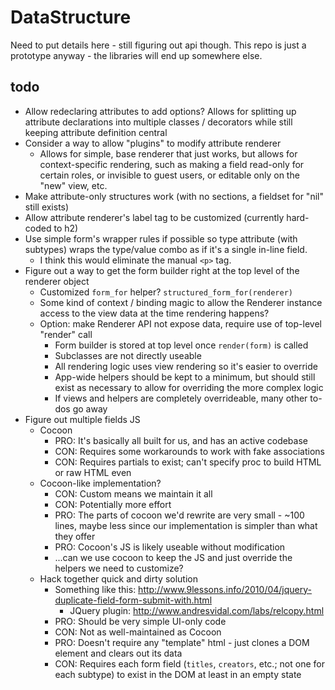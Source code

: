 DataStructure
====

Need to put details here - still figuring out api though.  This repo is
just a prototype anyway - the libraries will end up somewhere else.

todo
---

* Allow redeclaring attributes to add options?  Allows for splitting up attribute declarations
  into multiple classes / decorators while still keeping attribute definition central
* Consider a way to allow "plugins" to modify attribute renderer
  * Allows for simple, base renderer that just works, but allows for context-specific rendering,
    such as making a field read-only for certain roles, or invisible to guest users, or
    editable only on the "new" view, etc.
* Make attribute-only structures work (with no sections, a fieldset for "nil" still exists)
* Allow attribute renderer's label tag to be customized (currently hard-coded to h2)
* Use simple form's wrapper rules if possible so type attribute (with subtypes) wraps the
  type/value combo as if it's a single in-line field.
  * I think this would eliminate the manual `<p>` tag.
* Figure out a way to get the form builder right at the top level of the renderer object
  * Customized `form_for` helper?  `structured_form_for(renderer)`
  * Some kind of context / binding magic to allow the Renderer instance access to the view data
    at the time rendering happens?
  * Option: make Renderer API not expose data, require use of top-level "render" call
    * Form builder is stored at top level once `render(form)` is called
    * Subclasses are not directly useable
    * All rendering logic uses view rendering so it's easier to override
    * App-wide helpers should be kept to a minimum, but should still exist as necessary to
      allow for overriding the more complex logic
    * If views and helpers are completely overrideable, many other to-dos go away
* Figure out multiple fields JS
  * Cocoon
    * PRO: It's basically all built for us, and has an active codebase
    * CON: Requires some workarounds to work with fake associations
    * CON: Requires partials to exist; can't specify proc to build HTML or raw HTML even
  * Cocoon-like implementation?
    * CON: Custom means we maintain it all
    * CON: Potentially more effort
    * PRO: The parts of cocoon we'd rewrite are very small - ~100 lines, maybe less since
      our implementation is simpler than what they offer
    * PRO: Cocoon's JS is likely useable without modification
    * ...can we use cocoon to keep the JS and just override the helpers we need to customize?
  * Hack together quick and dirty solution
    * Something like this: http://www.9lessons.info/2010/04/jquery-duplicate-field-form-submit-with.html
      * JQuery plugin: http://www.andresvidal.com/labs/relcopy.html
    * PRO: Should be very simple UI-only code
    * CON: Not as well-maintained as Cocoon
    * PRO: Doesn't require any "template" html - just clones a DOM element and clears out its data
    * CON: Requires each form field (`titles`, `creators`, etc.; not one for each subtype) to exist in
      the DOM at least in an empty state
